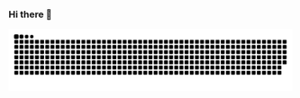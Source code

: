 ### Hi there 👋

<picture>
  <source media="(prefers-color-scheme: dark)" srcset="https://raw.githubusercontent.com/AlphaMio/AlphaMio/output/github-contribution-grid-snake-dark.svg" />
  <source media="(prefers-color-scheme: light)" srcset="https://raw.githubusercontent.com/AlphaMio/AlphaMio/output/github-contribution-grid-snake.svg" />
  <img alt="github-snake" src="https://raw.githubusercontent.com/AlphaMio/AlphaMio/output/github-contribution-grid-snake.svg" />
</picture>

<!--
**AlphaMio/AlphaMio** is a ✨ _special_ ✨ repository because its `README.md` (this file) appears on your GitHub profile.

Here are some ideas to get you started:

- 🔭 I’m currently working on ...
- 🌱 I’m currently learning ...
- 👯 I’m looking to collaborate on ...
- 🤔 I’m looking for help with ...
- 💬 Ask me about ...
- 📫 How to reach me: ...
- 😄 Pronouns: ...
- ⚡ Fun fact: ...
-->

